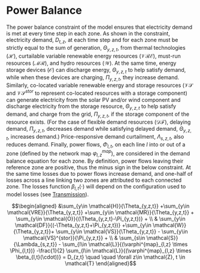# Power Balance

The power balance constraint of the model ensures that electricity demand is met at every time step in each zone.
As shown in the constraint, electricity demand, $D_{t,z}$, at each time step and for each zone must be strictly equal to the sum of generation, $\Theta_{y,z,t}$, from thermal technologies ($\mathcal{H}$), curtailable variable renewable energy resources ($\mathcal{VRE}$), must-run resources ($\mathcal{MR}$), and hydro resources ($\mathcal{W}$).
At the same time, energy storage devices ($\mathcal{O}$) can discharge energy, $\Theta_{y,z,t}$ to help satisfy demand, while when these devices are charging, $\Pi_{y,z,t}$, they increase demand.
Similarly, co-located variable renewable energy and storage resources ($\mathcal{VS}$ and $\mathcal{VS}^{stor}$ to represent co-located resources with a storage component) can generate electricity from the solar PV and/or wind component and discharge electricity from the storage resource, $\Theta_{y,z,t}$ to help satisfy demand, and charge from the grid, $\Pi_{y,z,t}$, if the storage component of the resource exists.
(For the case of flexible demand resources ($\mathcal{DF}$), delaying demand, $\Pi_{y,z,t}$, decreases demand while satisfying delayed demand, $\Theta_{y,z,t}$, increases demand.)
Price-responsive demand curtailment, $\Lambda_{s,z,t}$, also reduces demand.
Finally, power flows, $\Phi_{l,t}$, on each line $l$ into or out of a zone (defined by the network map $\varphi^{map}_{l,z}$), are considered in the demand balance equation for each zone.
By definition, power flows leaving their reference zone are positive, thus the minus sign in the below constraint.
At the same time losses due to power flows increase demand, and one-half of losses across a line linking two zones are attributed to each connected zone.
The losses function $\beta_{l,t}(\cdot)$ will depend on the configuration used to model losses (see [Transmission](https://genxproject.github.io/GenX/docs/build/transmission.html)).

```math
\begin{aligned}
	&\sum_{y\in \mathcal{H}}{\Theta_{y,z,t}} +\sum_{y\in \mathcal{VRE}}{\Theta_{y,z,t}} +\sum_{y\in \mathcal{MR}}{\Theta_{y,z,t}} + \sum_{y\in \mathcal{O}}{(\Theta_{y,z,t}-\Pi_{y,z,t})} + \\
	& \sum_{y\in \mathcal{DF}}{(-\Theta_{y,z,t}+\Pi_{y,z,t})} +\sum_{y\in \mathcal{W}}{\Theta_{y,z,t}}+ \sum_{y\in \mathcal{VS}}{\Theta_{y,z,t}} - \sum_{y\in \mathcal{VS}^{stor}}{\Pi_{y,z,t}} + \\
	& \sum_{s\in \mathcal{S}}{\Lambda_{s,z,t}}  - \sum_{l\in \mathcal{L}}{(\varphi^{map}_{l,z} \times \Phi_{l,t})} -\frac{1}{2} \sum_{l\in \mathcal{L}}{(\varphi^{map}_{l,z} \times \beta_{l,t}(\cdot))} = D_{z,t}
	\quad \quad \forall z\in \mathcal{Z},  t \in \mathcal{T}
\end{aligned}
```
